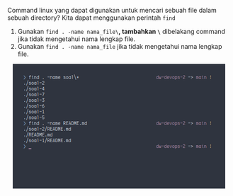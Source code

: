 Command linux yang dapat digunakan untuk mencari sebuah file dalam sebuah directory?
Kita dapat menggunakan perintah <code>find</code>

1. Gunakan <code>find . -name nama_file\\**</code>,
   tambahkan <code>\\**</code> dibelakang command jika tidak mengetahui nama lengkap file.
2. Gunakan <code>find . -name nama_file</code> jika tidak mengetahui nama lengkap file.

<p align="center">
  <img src="/soal-3/soal-3.png">
</p>